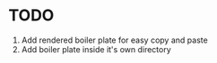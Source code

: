 # TODO

1. Add rendered boiler plate for easy copy and paste
2. Add boiler plate inside it's own directory